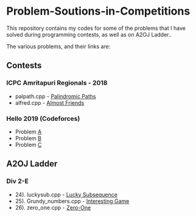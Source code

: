# Problem-Soutions-in-Competitions
This repository contains my codes for some of the problems that I have solved during programming contests, as well as on A2OJ Ladder..

The various problems, and their links are:
## Contests

### ICPC Amritapuri Regionals - 2018
* palpath.cpp - [Palindromic Paths](https://www.codechef.com/problems/PALPATH)
* alfred.cpp - [Almost Friends](https://www.codechef.com/AMR18ROL/problems/ALFRED)
### Hello 2019 (Codeforces)
* Problem [A](https://codeforces.com/contest/1097/problem/A)
* Problem [B](https://codeforces.com/contest/1097/problem/B)
* Problem [C](https://codeforces.com/contest/1097/problem/C)

## A2OJ Ladder
### Div 2-E
* 24). luckysub.cpp - [Lucky Subsequence](http://codeforces.com/problemset/problem/145/C)
* 25). Grundy_numbers.cpp - [Interesting Game](http://codeforces.com/problemset/problem/87/C)
* 26). zero_one.cpp - [Zero-One](http://codeforces.com/contest/135/problem/C)
